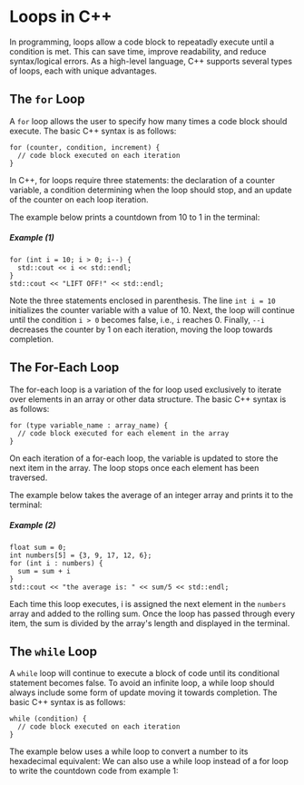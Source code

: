 # Loops in C++
In programming, loops allow a code block to repeatadly execute until a condition is met. This can save time, improve 
readability, and reduce syntax/logical errors. As a high-level language, C++ supports several types of loops, 
each with unique advantages. 

## The `for` Loop
A `for` loop allows the user to specify how many times a code block should execute. The basic C++ syntax is as
follows:
```
for (counter, condition, increment) {
  // code block executed on each iteration
}
```
In C++, for loops require three statements: the declaration of a counter variable, a condition determining when the loop should stop, and 
an update of the counter on each loop iteration.

The example below prints a countdown from 10 to 1 in the terminal:
##### Example (1)
```
for (int i = 10; i > 0; i--) {
  std::cout << i << std::endl;
}
std::cout << "LIFT OFF!" << std::endl;
```
Note the three statements enclosed in parenthesis. The line `int i = 10` initializes the counter variable with a value of 10.
Next, the loop will continue until the condition `i > 0` becomes false, i.e., `i` reaches 0. Finally, `--i` decreases the counter by 1
on each iteration, moving the loop towards completion. 

## The For-Each Loop
The for-each loop is a variation of the for loop used exclusively to iterate over elements in an array or other
data structure. The basic C++ syntax is as follows:
```
for (type variable_name : array_name) {
  // code block executed for each element in the array
}
```
On each iteration of a for-each loop, the variable is updated to store the next item in the array. The loop stops once each element has been traversed.

The example below takes the average of an integer array and prints it to the terminal:
##### Example (2)
```
float sum = 0;
int numbers[5] = {3, 9, 17, 12, 6};
for (int i : numbers) {
  sum = sum + i
}
std::cout << "the average is: " << sum/5 << std::endl;
```
Each time this loop executes, i is assigned the next element in the `numbers` array and added to the rolling sum. Once the loop has passed through
every item, the sum is divided by the array's length and displayed in the terminal.

## The `while` Loop
A `while` loop will continue to execute a block of code until its conditional statement becomes false. To avoid an infinite loop, a while loop should always include some form 
of update moving it towards completion. The basic C++ syntax is as follows:
```
while (condition) {
  // code block executed on each iteration
}
```
The example below uses a while loop to convert a number to its hexadecimal equivalent:
We can also use a while loop instead of a for loop to write the countdown code from example 1:

